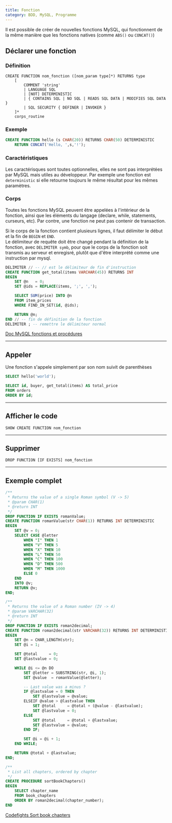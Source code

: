 ```yaml
---
title: Fonction
category: BDD, MySQL, Programme
---
```


Il est possible de créer de nouvelles fonctions MySQL, qui fonctionnent de la même manière que les fonctions natives (comme `ABS()` ou `CONCAT()`)

## Déclarer une fonction

### Définition

    CREATE FUNCTION nom_fonction ([nom_param type]*) RETURNS type
        [
            COMMENT 'string'
            | LANGUAGE SQL
            | [NOT] DETERMINISTIC
            | { CONTAINS SQL | NO SQL | READS SQL DATA | MODIFIES SQL DATA }
            | SQL SECURITY { DEFINER | INVOKER }
        ]*
        corps_routine

### Exemple

``` sql
CREATE FUNCTION hello (s CHAR(20)) RETURNS CHAR(50) DETERMINISTIC
    RETURN CONCAT('Hello, ',s,'!');
```

### Caractéristiques

Les caractérisques sont toutes optionnelles, elles ne sont pas interprétées par MySQL mais utiles au développeur. Par exemple une fonction est `deterministic` si elle retourne toujours le même résultat pour les mêmes paramètres.

### Corps

Toutes les fonctions MySQL peuvent être appelées à l'intérieur de la fonction, ainsi que les éléments du langage (declare, while, statements, curseurs, etc).
Par contre, une fonction ne peut pas contenir de transaction.

Si le corps de la fonction contient plusieurs lignes, il faut délimiter le début et la fin de `BEGIN` et `END`.  
Le délimiteur de requête doit être changé pendant la définition de la fonction, avec `DELIMITER symb`, pour que le corps de la fonction soit transmis au serveur et enregisré, plutôt que d'être interprété comme une instruction par mysql.

``` sql
DELIMITER // -- // est le délimiteur de fin d'instruction
CREATE FUNCTION get_total(items VARCHAR(45)) RETURNS INT
BEGIN
    SET @n   = 0;
    SET @ids = REPLACE(items, ';', ',');

    SELECT SUM(price) INTO @n
    FROM item_prices
    WHERE FIND_IN_SET(id, @ids);

    RETURN @n;
END // -- fin de définition de la fonction
DELIMITER ; -- remettre le délimiteur normal
```

[Doc MySQL fonctions et procédures](https://dev.mysql.com/doc/refman/5.7/en/create-procedure.html)

---

## Appeler

Une fonction s'appele simplement par son nom suivit de parenthèses

``` sql
SELECT hello('world');
```

``` sql
SELECT id, buyer, get_total(items) AS total_price
FROM orders
ORDER BY id;
```

---

## Afficher le code

    SHOW CREATE FUNCTION nom_fonction

---

## Supprimer

    DROP FUNCTION [IF EXISTS] nom_fonction

---

## Exemple complet

``` sql
/**
 * Returns the value of a single Roman symbol (V -> 5)
 * @param CHAR(1)
 * @return INT
 */
DROP FUNCTION IF EXISTS romanValue;
CREATE FUNCTION romanValue(str CHAR(1)) RETURNS INT DETERMINISTIC
BEGIN
    SET @v = 0;
    SELECT CASE @letter
        WHEN "I" THEN 1
        WHEN "V" THEN 5
        WHEN "X" THEN 10
        WHEN "L" THEN 50
        WHEN "C" THEN 100
        WHEN "D" THEN 500
        WHEN "M" THEN 1000
        ELSE 0
    END
    INTO @v;
    RETURN @v;
END;

/**
 * Returns the value of a Roman number (IV -> 4)
 * @param VARCHAR(32)
 * @return INT
 */
DROP FUNCTION IF EXISTS roman2decimal;
CREATE FUNCTION roman2decimal(str VARCHAR(32)) RETURNS INT DETERMINISTIC
BEGIN
    SET @n = CHAR_LENGTH(str);
    SET @i = 1;

    SET @total     = 0;
    SET @lastvalue = 0;

    WHILE @i <= @n DO
        SET @letter = SUBSTRING(str, @i, 1);
        SET @value  = romanValue(@letter);

        -- Last value was a minus ?
        IF @lastvalue = 0 THEN
            SET @lastvalue = @value;
        ELSEIF @value > @lastvalue THEN
            SET @total     = @total + (@value - @lastvalue);
            SET @lastvalue = 0;
        ELSE
            SET @total     = @total + @lastvalue;
            SET @lastvalue = @value;
        END IF;

        SET @i = @i + 1;
    END WHILE;

    RETURN @total + @lastvalue;
END;

/**
 * List all chapters, ordered by chapter
 */
CREATE PROCEDURE sortBookChapters()
BEGIN
    SELECT chapter_name
    FROM book_chapters
    ORDER BY roman2decimal(chapter_number);
END
```

[Codefights Sort book chapters](https://codefights.com/arcade/db/a-table-of-desserts/Yd8P4ebwe2RQJFxeo)